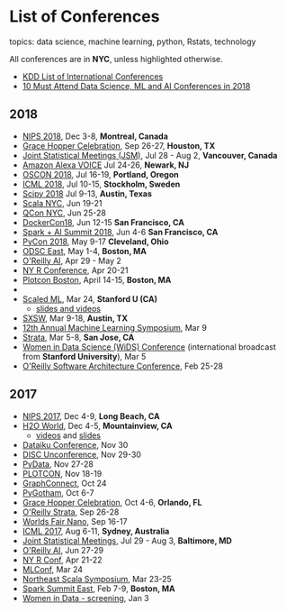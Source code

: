 # List of Conferences
topics:  data science, machine learning, python, Rstats, technology   

All conferences are in **NYC**, unless highlighted otherwise.  

* [KDD List of International Conferences](https://www.kdnuggets.com/meetings/)
* [10 Must Attend Data Science, ML and AI Conferences in 2018](https://techburst.io/10-must-attend-data-science-ml-and-ai-conferences-in-2018-6436e1fc9eeb)

## 2018   
* [NIPS 2018](https://nips.cc/Conferences/2018), Dec 3-8, **Montreal, Canada**
* [Grace Hopper Celebration](https://ghc.anitab.org/2018-attend/location/), Sep 26-27, **Houston, TX**
* [Joint Statistical Meetings (JSM)](http://ww2.amstat.org/meetings/jsm/2018/), Jul 28 - Aug 2, **Vancouver, Canada**
* [Amazon Alexa VOICE](2018/2018_07_24_amazon_alexa_voice.md) Jul 24-26, **Newark, NJ**
* [OSCON 2018](2018/2018_07_16_oscon.md), Jul 16-19, **Portland, Oregon**
* [ICML 2018](https://2017.icml.cc/Conferences/2018), Jul 10-15, **Stockholm, Sweden**
* [Scipy 2018](2018/2018_07_09.scipy.md) Jul 9-13, **Austin, Texas** 
* [Scala NYC](http://na.scaladays.org/), Jun 19-21 
* [QCon NYC](2018/2018_06_25_qcon.md), Jun 25-28
* [DockerCon18](https://2018.dockercon.com/), Jun 12-15 **San Francisco, CA**
* [Spark + AI Summit 2018](https://databricks.com/sparkaisummit/north-america), Jun 4-6 **San Francisco, CA**
* [PyCon 2018](2018/2018_05_09_pycon_ohio.md), May 9-17 **Cleveland, Ohio**
* [ODSC East](2018/2018_05_01_odsc_east.md), May 1-4, **Boston, MA**
* [O'Reilly AI](2018/2018_04_09_oreilly_ai_nyc.md), Apr 29 - May 2
* [NY R Conference](2018/2018_04_20_ny_r_conf.md), Apr 20-21
* [Plotcon Boston](2018/2018_04_15_plotly_boston.md), April 14-15, **Boston, MA**
*
* [Scaled ML](http://scaledml.org), Mar 24, **Stanford U (CA)**
  - [slides and videos](https://www.matroid.com/blog/post/slides-and-videos-from-scaledml-2018)
* [SXSW](https://www.sxsw.com/news/2017/sxsw-2018-dates/), Mar 9-18, **Austin, TX**
* [12th Annual Machine Learning Symposium](2018/2018_03_09_ml_symposium.md), Mar 9
* [Strata](2018_03_04_strata_san_jose_ca.md), Mar 5-8, **San Jose, CA**
* [Women in Data Science (WiDS) Conference](http://www.widsconference.org/about1.html) (international broadcast from **Stanford University**), Mar 5 
* [O'Reilly Software Architecture Conference](https://conferences.oreilly.com/software-architecture/sa-ny), Feb 25-28


## 2017
* [NIPS 2017](https://nips.cc), Dec 4-9, **Long Beach, CA**
* [H2O World](http://h2oworld.h2o.ai), Dec 4-5, **Mountainview, CA**
  - [videos](https://www.youtube.com/playlist?list=PLNtMya54qvOHQs2ZmV-pPSW_etMUykE0_) and [slides](https://www.slideshare.net/0xdata/presentations)
* [Dataiku Conference](2017/2017_11_30_dataiku.md), Nov 30
* [DISC Unconference](2017/2017_11_29_disc_unconference.md), Nov 29-30
* [PyData](2017/2017_11_27_pydata_nyc.md), Nov 27-28
* [PLOTCON](2017/2017_11_18_plotcon.md), Nov 18-19
* [GraphConnect](2017/2017_10_24_graph_connect.md), Oct 24
* [PyGotham](2017/2017_10_06_pygotham.md), Oct 6-7
* [Grace Hopper Celebration](https://anitab.org/event/2017-grace-hopper-celebration-women-computing/), Oct 4-6, **Orlando, FL**
* [O'Reilly Strata](https://conferences.oreilly.com/strata/strata-ny), Sep 26-28
* [Worlds Fair Nano](http://www.worldsfairusa.com/nano/ny/2017/), Sep 16-17
* [ICML 2017](https://2017.icml.cc/Conferences/2017), Aug 6-11, **Sydney, Australia**
* [Joint Statistical Meetings](https://ww2.amstat.org/meetings/jsm/2017/), Jul 29 - Aug 3, **Baltimore, MD**
* [O'Reilly AI](https://conferences.oreilly.com/artificial-intelligence/ai-ny-2017), Jun 27-29
* [NY R Conf](http://www.rstats.nyc/), Apr 21-22
* [MLConf](https://mlconf.com/mlconf-2017-new-york-city/), Mar 24
* [Northeast Scala Symposium](http://www.nescala.org/), Mar 23-25
* [Spark Summit East](https://spark-summit.org/east-2017/), Feb 7-9, **Boston, MA**
* [Women in Data - screening](http://www.widsconference.org/), Jan 3




